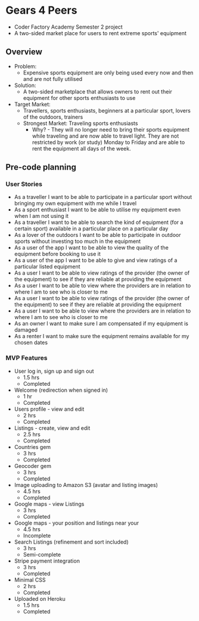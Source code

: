 # Gears 4 Peers
- Coder Factory Academy Semester 2 project
- A two-sided market place for users to rent extreme sports' equipment

## Overview
- Problem:
  * Expensive sports equipment are only being used every now and then and are not fully utilised
- Solution:
  * A two-sided marketplace that allows owners to rent out their equipment for other sports enthusiasts to use
- Target Market:
  * Travellers, sports enthusiasts, beginners at a particular sport, lovers of the outdoors, trainers
  * Strongest Market: Traveling sports enthusiasts
    * Why? - They will no longer need to bring their sports equipment while traveling and are now able to travel light. They are not restricted by work (or study) Monday to Friday and are able to rent the equipment all days of the week.

## Pre-code planning
### User Stories
- As a traveller I want to be able to participate in a particular sport without bringing my own equipment with me while I travel
- As a sport enthusiast I want to be able to utilise my equipment even when I am not using it
- As a traveller I want to be able to search the kind of equipment (for a certain sport) available in a particular place on a particular day
- As a lover of the outdoors I want to be able to participate in outdoor sports without investing too much in the equipment
- As a user of the app I want to be able to view the quality of the equipment before booking to use it
- As a user of the app I want to be able to give and view ratings of a particular listed equipment
- As a user I want to be able to view ratings of the provider (the owner of the equipment) to see if they are reliable at providing the equipment
- As a user I want to be able to view where the providers are in relation to where I am to see who is closer to me
- As a user I want to be able to view ratings of the provider (the owner of the equipment) to see if they are reliable at providing the equipment
- As a user I want to be able to view where the providers are in relation to where I am to see who is closer to me
- As an owner I want to make sure I am compensated if my equipment is damaged
- As a renter I want to make sure the equipment remains available for my chosen dates

### MVP Features
- User log in, sign up and sign out
  * 1.5 hrs
  * Completed
- Welcome (redirection when signed in)
  * 1 hr
  * Completed
- Users profile - view and edit
  * 2 hrs
  * Completed
- Listings - create, view and edit
  * 2.5 hrs
  * Completed
- Countries gem
  * 3 hrs
  * Completed
- Geocoder gem
  * 3 hrs
  * Completed
- Image uploading to Amazon S3 (avatar and listing images)
  * 4.5 hrs
  * Completed
- Google maps - view Listings
  * 3 hrs
  * Completed
- Google maps - your position and listings near your
  * 4.5 hrs
  * Incomplete
- Search Listings (refinement and sort included)
  * 3 hrs
  * Semi-complete
- Stripe payment integration
  * 3 hrs
  * Completed
- Minimal CSS
  * 2 hrs
  * Completed
- Uploaded on Heroku
  * 1.5 hrs
  * Completed
